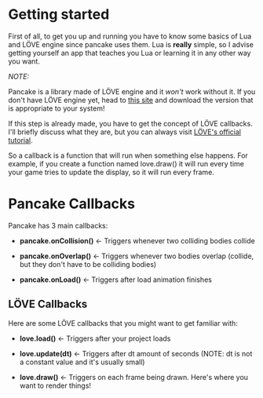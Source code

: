 # Getting started

First of all, to get you up and running you have to know some basics of Lua and LÖVE engine since pancake uses them. Lua is **really** simple, so I advise getting yourself an app that teaches you Lua or learning it in any other way you want.

*NOTE:*

Pancake is a library made of LÖVE engine and it *won't* work without it. If you don't have LÖVE engine yet, head to [this site](https://love2d.org/) and download the version that is appropriate to your system!

If this step is already made, you have to get the concept of LÖVE callbacks. I'll briefly discuss what they are, but you can always visit [LÖVE's official tutorial](https://love2d.org/wiki/Tutorial:Callback_Functions).

So a callback is a function that will run when something else happens. For example, if you create a function named love.draw() it will run every time your game tries to update the display, so it will run every frame.

# Pancake Callbacks

Pancake has 3 main callbacks:

* **pancake.onCollision()** <- Triggers whenever two colliding bodies collide

* **pancake.onOverlap()** <- Triggers whenever two bodies overlap (collide, but they don't have to be colliding bodies)

* **pancake.onLoad()** <- Triggers after load animation finishes

## LÖVE Callbacks

Here are some LÖVE callbacks that you might want to get familiar with:

* **love.load()** <- Triggers after your project loads

* **love.update(dt)** <- Triggers after dt amount of seconds (NOTE: dt is not a constant value and it's usually small)

* **love.draw()** <- Triggers on each frame being drawn. Here's where you want to render things!
